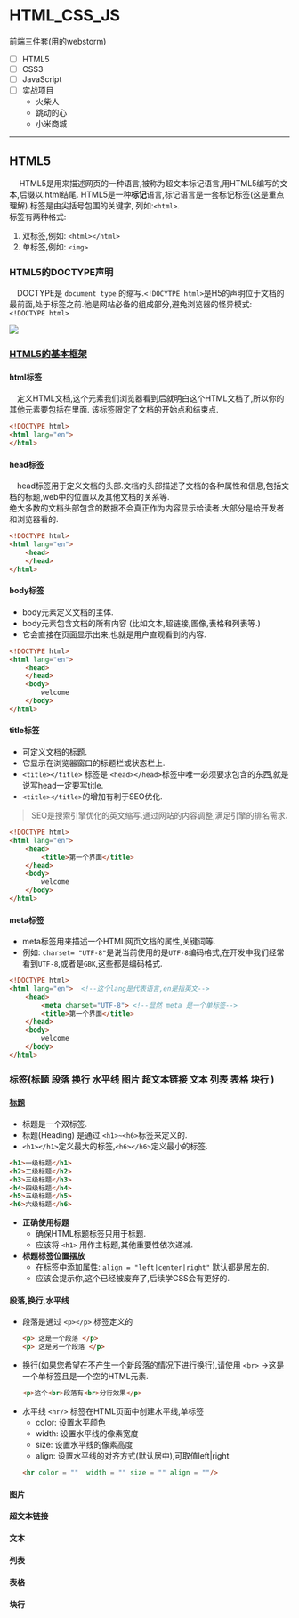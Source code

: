 # HTML_CSS_JS
前端三件套(用的webstorm)
* [ ] HTML5
* [ ] CSS3
* [ ] JavaScript
* [ ] 实战项目
    * 火柴人
    * 跳动的心
    * 小米商城
---
## HTML5
&emsp; HTML5是用来描述网页的一种语言,被称为超文本标记语言,用HTML5编写的文本,后缀以.html结尾.
HTML5是一种**标记**语言,标记语言是一套标记标签(这是重点理解).标签是由尖括号包围的关键字, 列如:`<html>`.  
标签有两种格式:
1. 双标签,例如: `<html></html>`
2. 单标签,例如: `<img>`

### HTML5的DOCTYPE声明  
&emsp;DOCTYPE是 `document type` 的缩写.`<!DOCYTPE html>`是H5的声明位于文档的最前面,处于标签之前.他是网站必备的组成部分,避免浏览器的怪异模式:  
```<!DOCTYPE html>```

![](./image/DOCTYPE.png)
### [HTML5的基本框架](./HTML5/01_welcome.html)
#### html标签
&emsp;定义HTML文档,这个元素我们浏览器看到后就明白这个HTML文档了,所以你的其他元素要包括在里面.
该标签限定了文档的开始点和结束点.
```html
<!DOCTYPE html>
<html lang="en">
</html>
```
#### head标签
&emsp;head标签用于定义文档的头部.文档的头部描述了文档的各种属性和信息,包括文档的标题,web中的位置以及其他文档的关系等.  
绝大多数的文档头部包含的数据不会真正作为内容显示给读者.大部分是给开发者和浏览器看的.
```html
<!DOCTYPE html>
<html lang="en">
    <head>
    </head>
</html>
```
#### body标签
* body元素定义文档的主体.
* body元素包含文档的所有内容 (比如文本,超链接,图像,表格和列表等.)
* 它会直接在页面显示出来,也就是用户直观看到的内容.
```html
<!DOCTYPE html>
<html lang="en">
    <head>
    </head>
    <body>
        welcome
    </body>
</html>
```
#### title标签
* 可定义文档的标题.
* 它显示在浏览器窗口的标题栏或状态栏上.
* `<title></title>` 标签是 `<head></head>`标签中唯一必须要求包含的东西,就是说写head一定要写title.
* `<title></title>`的增加有利于SEO优化.
> SEO是搜索引擎优化的英文缩写.通过网站的内容调整,满足引擎的排名需求.
```html
<!DOCTYPE html>
<html lang="en">
    <head>
        <title>第一个界面</title>
    </head>
    <body>
        welcome
    </body>
</html>
```
#### meta标签
* meta标签用来描述一个HTML网页文档的属性,关键词等.
* 例如: `charset= "UTF-8"`是说当前使用的是`UTF-8`编码格式,在开发中我们经常看到`UTF-8`,或者是`GBK`,这些都是编码格式.
```html
<!DOCTYPE html>
<html lang="en">  <!--这个lang是代表语言,en是指英文-->
    <head>
        <meta charset="UTF-8"> <!--显然 meta 是一个单标签-->
        <title>第一个界面</title>
    </head>
    <body>
        welcome
    </body>
</html>
```
### 标签(标题 段落 换行 水平线 图片 超文本链接 文本 列表 表格 块行 )
#### [标题](./HTML5/02_标题.html)
* 标题是一个双标签.
* 标题(Heading) 是通过 `<h1>~<h6>`标签来定义的.
* `<h1></h1>`定义最大的标签,`<h6></h6>`定义最小的标签.
```html
<h1>一级标题</h1>
<h2>二级标题</h2>
<h3>三级标题</h3>
<h4>四级标题</h4>
<h5>五级标题</h5>
<h6>六级标题</h6>
```
* **正确使用标题**
  * 确保HTML标题标签只用于标题.
  * 应该将 `<h1>` 用作主标题,其他重要性依次递减.
* **标题标签位置摆放**  
  * 在标签中添加属性: `align = "left|center|right"` 默认都是居左的.  
  * 应该会提示你,这个已经被废弃了,后续学CSS会有更好的.

#### 段落,换行,水平线
* 段落是通过 `<p></p>` 标签定义的
  ```html
  <p> 这是一个段落 </p>
  <p> 这是另一个段落 </p>
  ```
* 换行(如果您希望在不产生一个新段落的情况下进行换行),请使用 `<br>` ->这是一个单标签且是一个空的HTML元素.
  ```html
  <p>这个<br>段落有<br>分行效果</p>
  ```
* 水平线 `<hr/>` 标签在HTML页面中创建水平线,单标签
    * color:   设置水平颜色
    * width:   设置水平线的像素宽度
    * size:    设置水平线的像素高度
    * align:   设置水平线的对齐方式(默认居中),可取值left|right
  ```html
  <hr color = ""  width = "" size = "" align = ""/>
  ```
#### 图片
#### 超文本链接
#### 文本
#### 列表
#### 表格
#### 块行

